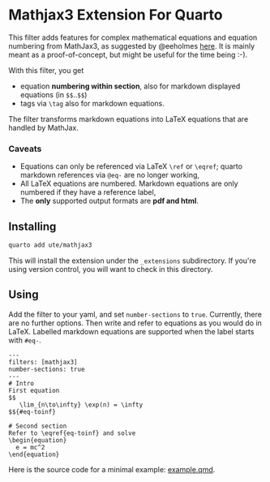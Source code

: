 # Mathjax3 Extension For Quarto

This filter adds features for complex mathematical equations and equation numbering from MathJax3, as suggested by @eeholmes [here](https://github.com/quarto-dev/quarto-cli/issues/4136).
It is mainly meant as a proof-of-concept, but might be useful for the time being :-).

With this filter, you get

- equation **numbering within section**, also for markdown displayed equations (in `$$`..`$$`)
- tags via `\tag` also for markdown equations.

The filter transforms markdown equations into LaTeX equations that are handled by MathJax.

### Caveats

- Equations can only be referenced via LaTeX `\ref` or `\eqref`; quarto markdown references via `@eq-` are no longer working,
- All LaTeX equations are numbered. Markdown equations are only numbered if they have a reference label,
- The **only** supported output formats are **pdf and html**.

## Installing

```bash
quarto add ute/mathjax3
```

This will install the extension under the `_extensions` subdirectory.
If you're using version control, you will want to check in this directory.

## Using

Add the filter to your yaml, and set `number-sections` to `true`. Currently, there are no further options. 
Then write and refer to equations as you would do in LaTeX. Labelled markdown equations are supported when the label starts with `#eq-`.

```text
---
filters: [mathjax3]
number-sections: true
---
# Intro
First equation
$$
   \lim_{n\to\infty} \exp(n) = \infty
$${#eq-toinf}

# Second section
Refer to \eqref{eq-toinf} and solve
\begin{equation}
  e = mc^2
\end{equation}

```

Here is the source code for a minimal example: [example.qmd](example.qmd).

